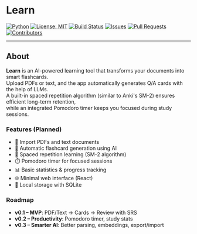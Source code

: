 # Learn

[![Python](https://img.shields.io/badge/python-3.12+-blue.svg)](https://www.python.org/downloads/release/python-3120/)
[![License: MIT](https://img.shields.io/badge/License-MIT-yellow.svg)](LICENSE)
[![Build Status](https://github.com/insidel0/Learn/actions/workflows/ci.yml/badge.svg)](https://github.com/insidel0/Learn/actions)
[![Issues](https://img.shields.io/github/issues/insidel0/Learn)](https://github.com/insidel0/Learn/issues)
[![Pull Requests](https://img.shields.io/github/issues-pr/insidel0/Learn)](https://github.com/insidel0/Learn/pulls)
[![Contributors](https://img.shields.io/github/contributors/insidel0/Learn)](https://github.com/insidel0/Learn/graphs/contributors)

---

## About

**Learn** is an AI-powered learning tool that transforms your documents into smart flashcards.  
Upload PDFs or text, and the app automatically generates Q/A cards with the help of LLMs.  
A built-in spaced repetition algorithm (similar to Anki's SM-2) ensures efficient long-term retention,  
while an integrated Pomodoro timer keeps you focused during study sessions.

### Features (Planned)
- 📄 Import PDFs and text documents  
- 🤖 Automatic flashcard generation using AI  
- 🧠 Spaced repetition learning (SM-2 algorithm)  
- ⏱️ Pomodoro timer for focused sessions  
- 📊 Basic statistics & progress tracking  
- 🌐 Minimal web interface (React)  
- 💾 Local storage with SQLite  

### Roadmap
- **v0.1 – MVP**: PDF/Text → Cards → Review with SRS  
- **v0.2 – Productivity**: Pomodoro timer, study stats  
- **v0.3 – Smarter AI**: Better parsing, embeddings, export/import
